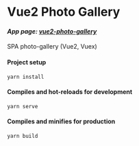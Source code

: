 # Vue2 Photo Gallery

#### _App page: [vue2-photo-gallery](https://vue2-photo-gallery.netlify.app/)_

SPA photo-gallery (Vue2, Vuex)

#### Project setup

```
yarn install
```

#### Compiles and hot-reloads for development

```
yarn serve
```

#### Compiles and minifies for production

```
yarn build
```
